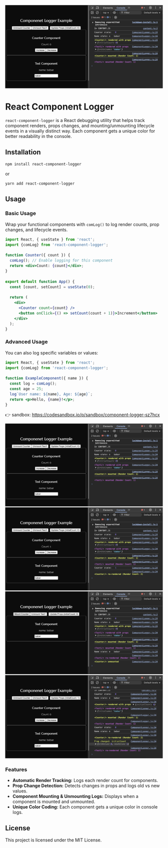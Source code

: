 <img src="./assets/example1.png" alt="main image">

# React Component Logger

`react-component-logger` is a React debugging utility that helps track component renders, props changes, and mounting/unmounting lifecycle events in a visually distinct way. Each component gets a unique color for better readability in the console.

## Installation

```sh
npm install react-component-logger
```

or

```sh
yarn add react-component-logger
```

## Usage

### Basic Usage

Wrap your functional components with `comLog()` to log render counts, prop changes, and lifecycle events.

```jsx
import React, { useState } from 'react';
import {comLog} from 'react-component-logger';

function Counter({ count }) {
  comLog(); // Enable logging for this component
  return <div>Count: {count}</div>;
}

export default function App() {
  const [count, setCount] = useState(0);

  return (
    <div>
      <Counter count={count} />
      <button onClick={() => setCount(count + 1)}>Increment</button>
    </div>
  );
}
```

### Advanced Usage

You can also log specific variables or values:

```jsx
import React, { useState } from 'react';
import {comLog} from 'react-component-logger';

function ExampleComponent({ name }) {
  const log = comLog();
  const age = 25;
  log`User name: ${name}, Age: ${age}`;
  return <p>Hello, {name}!</p>;
}
```
👉 sandbox: https://codesandbox.io/p/sandbox/component-logger-sz7hcx

<img src="./assets/example1.png" alt="example image">
<img src="./assets/example2.png" alt="example image">
<img src="./assets/example3.png" alt="example image">
<img src="./assets/example4.png" alt="example image">


### Features

- **Automatic Render Tracking:** Logs each render count for components.
- **Prop Change Detection:** Detects changes in props and logs old vs new values.
- **Component Mounting & Unmounting Logs:** Displays when a component is mounted and unmounted.
- **Unique Color Coding:** Each component gets a unique color in console logs.

## License

This project is licensed under the MIT License.

